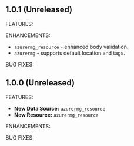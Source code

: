 ## 1.0.1 (Unreleased)

FEATURES:

ENHANCEMENTS:

* `azurermg_resource` - enhanced body validation.
* `azurermg` - supports default location and tags.

BUG FIXES:

## 1.0.0 (Unreleased)

FEATURES:

* **New Data Source:** `azurermg_resource`
* **New Resource:** `azurermg_resource` 

ENHANCEMENTS:

BUG FIXES:
